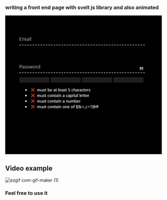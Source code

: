 ### writing a front end page with svelt js library and also animated

<img src = "result.JPG">


## Video example
![ezgif com-gif-maker (1)](https://user-images.githubusercontent.com/80596901/196709365-1ac72714-2e4e-4307-bc46-f1db6da54113.gif)


### Feel free to use it
